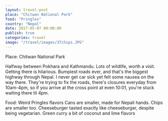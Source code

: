 ```yaml
---
layout: travel-post
place: "Chitwan National Park"
food: "Pringles"
country: "Nepal"
date: 2017-05-07 00:00:00
publish: true
categories: travel
image: "/travel/images/37chips.JPG"
---
```


Place: Chitwan National Park

Halfway between Pokhara and Kathmandu. Lots of wildlife, worth a visit. Getting there is hilarious. Bumpiest roads ever, and that's the biggest highway through Nepal. I never get car sick yet felt some nausea on the way there. They're trying to fix the roads, there's closures everyday from 10am-4pm, so if you arrive at the cross point at even 10:01, you're stuck waiting there til 4pm.

Food: Weird Pringles flavors
Cans are smaller, made for Nepali hands. Chips are smaller too. Cheeseburger tasted exactly like cheeseburger, despite being vegetarian. Green curry a bit of coconut and lime flavors
